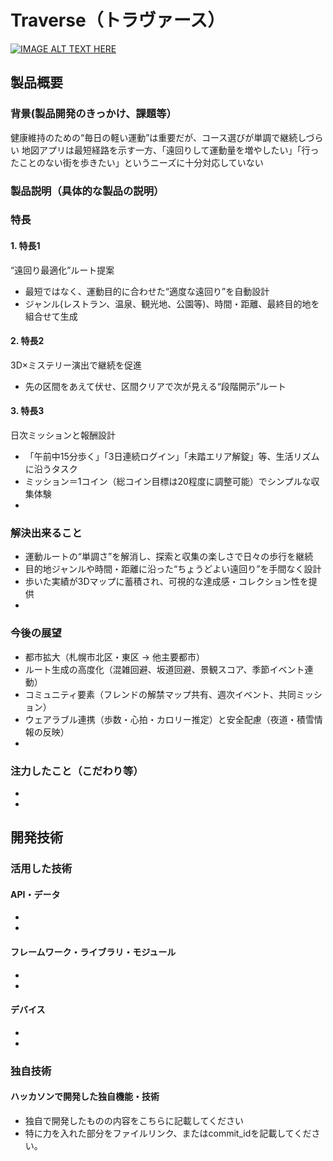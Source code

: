 # Traverse（トラヴァース）

[![IMAGE ALT TEXT HERE](https://jphacks.com/wp-content/uploads/2025/05/JPHACKS2025_ogp.jpg)](https://www.youtube.com/watch?v=lA9EluZugD8)

## 製品概要
### 背景(製品開発のきっかけ、課題等）
健康維持のための“毎日の軽い運動”は重要だが、コース選びが単調で継続しづらい
地図アプリは最短経路を示す一方、「遠回りして運動量を増やしたい」「行ったことのない街を歩きたい」というニーズに十分対応していない
### 製品説明（具体的な製品の説明）
### 特長
#### 1. 特長1
“遠回り最適化”ルート提案
- 最短ではなく、運動目的に合わせた“適度な遠回り”を自動設計
- ジャンル(レストラン、温泉、観光地、公園等)、時間・距離、最終目的地を組合せて生成
  
#### 2. 特長2
3D×ミステリー演出で継続を促進
- 先の区間をあえて伏せ、区間クリアで次が見える“段階開示”ルート
  
#### 3. 特長3
日次ミッションと報酬設計
- 「午前中15分歩く」「3日連続ログイン」「未踏エリア解錠」等、生活リズムに沿うタスク
- ミッション＝1コイン（総コイン目標は20程度に調整可能）でシンプルな収集体験
- 
### 解決出来ること
- 運動ルートの“単調さ”を解消し、探索と収集の楽しさで日々の歩行を継続
- 目的地ジャンルや時間・距離に沿った“ちょうどよい遠回り”を手間なく設計
- 歩いた実績が3Dマップに蓄積され、可視的な達成感・コレクション性を提供
- 
### 今後の展望
- 都市拡大（札幌市北区・東区 → 他主要都市）
- ルート生成の高度化（混雑回避、坂道回避、景観スコア、季節イベント連動）
- コミュニティ要素（フレンドの解禁マップ共有、週次イベント、共同ミッション）
- ウェアラブル連携（歩数・心拍・カロリー推定）と安全配慮（夜道・積雪情報の反映）
- 
### 注力したこと（こだわり等）
* 
* 
 
## 開発技術
### 活用した技術
#### API・データ
* 
* 

#### フレームワーク・ライブラリ・モジュール
* 
* 

#### デバイス
* 
* 

### 独自技術
#### ハッカソンで開発した独自機能・技術
* 独自で開発したものの内容をこちらに記載してください
* 特に力を入れた部分をファイルリンク、またはcommit_idを記載してください。
